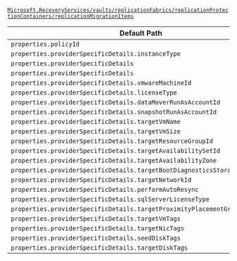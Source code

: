[`Microsoft.RecoveryServices/vaults/replicationFabrics/replicationProtectionContainers/replicationMigrationItems`](https://docs.microsoft.com/en-us/azure/templates/microsoft.recoveryservices/vaults/replicationfabrics/replicationprotectioncontainers/replicationmigrationitems)

| Default Path | Alias |
|---|---|
| `properties.policyId` | `Microsoft.RecoveryServices/vaults/replicationFabrics/replicationProtectionContainers/replicationMigrationItems/policyId` |
| `properties.providerSpecificDetails.instanceType` | `Microsoft.RecoveryServices/vaults/replicationFabrics/replicationProtectionContainers/replicationMigrationItems/providerSpecificDetails.instanceType` |
| `properties.providerSpecificDetails` | `Microsoft.RecoveryServices/vaults/replicationFabrics/replicationProtectionContainers/replicationMigrationItems/providerSpecificDetails` |
| `properties.providerSpecificDetails` | `Microsoft.RecoveryServices/vaults/replicationFabrics/replicationProtectionContainers/replicationMigrationItems/providerSpecificDetails.VMwareCbt` |
| `properties.providerSpecificDetails.vmwareMachineId` | `Microsoft.RecoveryServices/vaults/replicationFabrics/replicationProtectionContainers/replicationMigrationItems/providerSpecificDetails.VMwareCbt.vmwareMachineId` |
| `properties.providerSpecificDetails.licenseType` | `Microsoft.RecoveryServices/vaults/replicationFabrics/replicationProtectionContainers/replicationMigrationItems/providerSpecificDetails.VMwareCbt.licenseType` |
| `properties.providerSpecificDetails.dataMoverRunAsAccountId` | `Microsoft.RecoveryServices/vaults/replicationFabrics/replicationProtectionContainers/replicationMigrationItems/providerSpecificDetails.VMwareCbt.dataMoverRunAsAccountId` |
| `properties.providerSpecificDetails.snapshotRunAsAccountId` | `Microsoft.RecoveryServices/vaults/replicationFabrics/replicationProtectionContainers/replicationMigrationItems/providerSpecificDetails.VMwareCbt.snapshotRunAsAccountId` |
| `properties.providerSpecificDetails.targetVmName` | `Microsoft.RecoveryServices/vaults/replicationFabrics/replicationProtectionContainers/replicationMigrationItems/providerSpecificDetails.VMwareCbt.targetVmName` |
| `properties.providerSpecificDetails.targetVmSize` | `Microsoft.RecoveryServices/vaults/replicationFabrics/replicationProtectionContainers/replicationMigrationItems/providerSpecificDetails.VMwareCbt.targetVmSize` |
| `properties.providerSpecificDetails.targetResourceGroupId` | `Microsoft.RecoveryServices/vaults/replicationFabrics/replicationProtectionContainers/replicationMigrationItems/providerSpecificDetails.VMwareCbt.targetResourceGroupId` |
| `properties.providerSpecificDetails.targetAvailabilitySetId` | `Microsoft.RecoveryServices/vaults/replicationFabrics/replicationProtectionContainers/replicationMigrationItems/providerSpecificDetails.VMwareCbt.targetAvailabilitySetId` |
| `properties.providerSpecificDetails.targetAvailabilityZone` | `Microsoft.RecoveryServices/vaults/replicationFabrics/replicationProtectionContainers/replicationMigrationItems/providerSpecificDetails.VMwareCbt.targetAvailabilityZone` |
| `properties.providerSpecificDetails.targetBootDiagnosticsStorageAccountId` | `Microsoft.RecoveryServices/vaults/replicationFabrics/replicationProtectionContainers/replicationMigrationItems/providerSpecificDetails.VMwareCbt.targetBootDiagnosticsStorageAccountId` |
| `properties.providerSpecificDetails.targetNetworkId` | `Microsoft.RecoveryServices/vaults/replicationFabrics/replicationProtectionContainers/replicationMigrationItems/providerSpecificDetails.VMwareCbt.targetNetworkId` |
| `properties.providerSpecificDetails.performAutoResync` | `Microsoft.RecoveryServices/vaults/replicationFabrics/replicationProtectionContainers/replicationMigrationItems/providerSpecificDetails.VMwareCbt.performAutoResync` |
| `properties.providerSpecificDetails.sqlServerLicenseType` | `Microsoft.RecoveryServices/vaults/replicationFabrics/replicationProtectionContainers/replicationMigrationItems/providerSpecificDetails.VMwareCbt.sqlServerLicenseType` |
| `properties.providerSpecificDetails.targetProximityPlacementGroupId` | `Microsoft.RecoveryServices/vaults/replicationFabrics/replicationProtectionContainers/replicationMigrationItems/providerSpecificDetails.VMwareCbt.targetProximityPlacementGroupId` |
| `properties.providerSpecificDetails.targetVmTags` | `Microsoft.RecoveryServices/vaults/replicationFabrics/replicationProtectionContainers/replicationMigrationItems/providerSpecificDetails.VMwareCbt.targetVmTags` |
| `properties.providerSpecificDetails.targetNicTags` | `Microsoft.RecoveryServices/vaults/replicationFabrics/replicationProtectionContainers/replicationMigrationItems/providerSpecificDetails.VMwareCbt.targetNicTags` |
| `properties.providerSpecificDetails.seedDiskTags` | `Microsoft.RecoveryServices/vaults/replicationFabrics/replicationProtectionContainers/replicationMigrationItems/providerSpecificDetails.VMwareCbt.seedDiskTags` |
| `properties.providerSpecificDetails.targetDiskTags` | `Microsoft.RecoveryServices/vaults/replicationFabrics/replicationProtectionContainers/replicationMigrationItems/providerSpecificDetails.VMwareCbt.targetDiskTags` |

